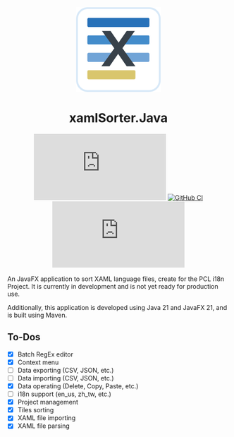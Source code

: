 <div align="middle">
  <img src="src/main/resources/assets/icons/application/application-svg.svg" height="192"/>

# xamlSorter.Java

[![Stars](https://img.shields.io/github/stars/Chiloven945/xamlSorter.Java?style=flat&logo=data:image/svg%2bxml;base64,PHN2ZyB4bWxucz0iaHR0cDovL3d3dy53My5vcmcvMjAwMC9zdmciIHZlcnNpb249IjEiIHdpZHRoPSIxNiIgaGVpZ2h0PSIxNiI+PHBhdGggZD0iTTggLjI1YS43NS43NSAwIDAgMSAuNjczLjQxOGwxLjg4MiAzLjgxNSA0LjIxLjYxMmEuNzUuNzUgMCAwIDEgLjQxNiAxLjI3OWwtMy4wNDYgMi45Ny43MTkgNC4xOTJhLjc1MS43NTEgMCAwIDEtMS4wODguNzkxTDggMTIuMzQ3bC0zLjc2NiAxLjk4YS43NS43NSAwIDAgMS0xLjA4OC0uNzlsLjcyLTQuMTk0TC44MTggNi4zNzRhLjc1Ljc1IDAgMCAxIC40MTYtMS4yOGw0LjIxLS42MTFMNy4zMjcuNjY4QS43NS43NSAwIDAgMSA4IC4yNVoiIGZpbGw9IiNlYWM1NGYiLz48L3N2Zz4=&logoSize=auto&label=Stars&labelColor=444444&color=eac54f)](https://github.com/Chiloven945/xamlSorter.Java/)
[![GitHub CI](https://img.shields.io/github/actions/workflow/status/Chiloven945/xamlSorter.Java/maven-publish.yml?style=flat&labelColor=444444&branch=master&label=GitHub%20CI&logo=github)](https://github.com/Chiloven945/xamlSorter.Java/actions/workflows/maven-publish.yml)
![GitHub Release](https://img.shields.io/github/v/release/Chiloven945/xamlSorter.Java?logo=github&label=Release)
</div>

An JavaFX application to sort XAML language files, create for the PCL i18n Project. It is currently in development and
is not yet ready for production use.

Additionally, this application is developed using Java 21 and JavaFX 21, and is built using Maven.

## To-Dos

- [x] Batch RegEx editor
- [x] Context menu
- [ ] Data exporting (CSV, JSON, etc.)
- [ ] Data importing (CSV, JSON, etc.)
- [x] Data operating (Delete, Copy, Paste, etc.)
- [ ] i18n support (en_us, zh_tw, etc.)
- [x] Project management
- [x] Tiles sorting
- [x] XAML file importing
- [x] XAML file parsing
